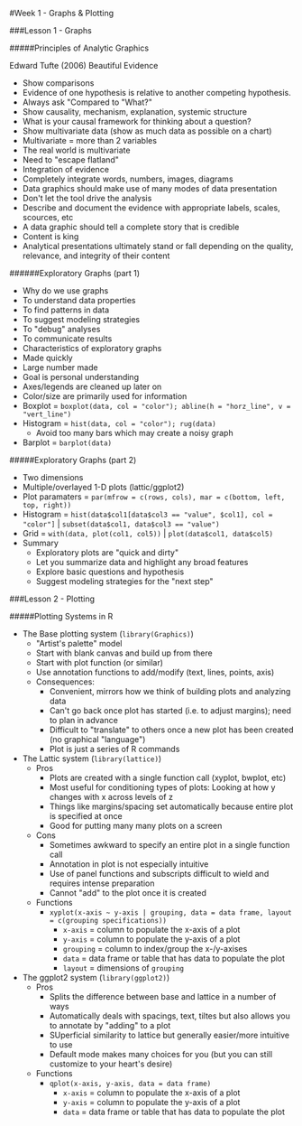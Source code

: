 #Week 1 - Graphs & Plotting

###Lesson 1 - Graphs

#####Principles of Analytic Graphics

Edward Tufte (2006) Beautiful Evidence  
*  Show comparisons  
  *  Evidence of one hypothesis is relative to another competing hypothesis.  
  *  Always ask "Compared to "What?"  
*  Show causality, mechanism, explanation, systemic structure  
  *  What is your causal framework for thinking about a question?  
*  Show multivariate data (show as much data as possible on a chart)  
  *  Multivariate = more than 2 variables  
  *  The real world is multivariate  
  *  Need to "escape flatland"  
*  Integration of evidence  
  *  Completely integrate words, numbers, images, diagrams  
  *  Data graphics should make use of many modes of data presentation  
  *  Don't let the tool drive the analysis  
*  Describe and document the evidence with appropriate labels, scales, scources, etc  
  *  A data graphic should tell a complete story that is credible  
  *  Content is king  
  *  Analytical presentations ultimately stand or fall depending on the quality, relevance, and integrity of their content  

######Exploratory Graphs (part 1)

*  Why do we use graphs
  *  To understand data properties
  *  To find patterns in data
  *  To suggest modeling strategies
  *  To "debug" analyses
  *  To communicate results
*  Characteristics of exploratory graphs
  *   Made quickly
  *   Large number made
  *   Goal is personal understanding
  *   Axes/legends are cleaned up later on
  *   Color/size are primarily used for information
* Boxplot = `boxplot(data, col = "color"); abline(h = "horz_line", v = "vert_line")` 
* Histogram = `hist(data, col = "color"); rug(data)`
  *  Avoid too many bars which may create a noisy graph
* Barplot = `barplot(data)`

#####Exploratory Graphs (part 2)

*  Two dimensions
  *  Multiple/overlayed 1-D plots (lattic/ggplot2)
* Plot paramaters = `par(mfrow = c(rows, cols), mar = c(bottom, left, top, right))` 
* Histogram = `hist(data$col1[data$col3 == "value", $col1], col = "color"]` | `subset(data$col1, data$col3 == "value")`
* Grid = `with(data, plot(col1, col5))` | `plot(data$col1, data$col5)`
* Summary
  * Exploratory plots are "quick and dirty"
  * Let you summarize data and highlight any broad features
  * Explore basic questions and hypothesis
  * Suggest modeling strategies for the "next step"

###Lesson 2 - Plotting

#####Plotting Systems in R

* The Base plotting system (`library(Graphics)`)
  * "Artist's palette" model
  * Start with blank canvas and build up from there
  * Start with plot function (or similar)
  * Use annotation functions to add/modify (text, lines, points, axis)
  * Consequences:
    * Convenient, mirrors how we think of building plots and analyzing data
    * Can't go back once plot has started (i.e. to adjust margins); need to plan in advance
    * Difficult to "translate" to others once a new plot has been created (no graphical "language")
    * Plot is just a series of R commands
* The Lattic system (`library(lattice)`)
  * Pros
    * Plots are created with a single function call (xyplot, bwplot, etc)
    * Most useful for conditioning types of plots: Looking at how y changes with x across levels of z
    * Things like margins/spacing set automatically because entire plot is specified at once
    * Good for putting many many plots on a screen
  * Cons
    * Sometimes awkward to specify an entire plot in a single function call
    * Annotation in plot is not especially intuitive
    * Use of panel functions and subscripts difficult to wield and requires intense preparation
    * Cannot "add" to the plot once it is created
  * Functions
    * `xyplot(x-axis ~ y-axis | grouping, data = data frame, layout = c(grouping specifications))`
      * `x-axis` = column to populate the x-axis of a plot
      * `y-axis` = column to populate the y-axis of a plot
      * `grouping` = column to index/group the x-/y-axises
      * `data` = data frame or table that has data to populate the plot
      * `layout` = dimensions of `grouping`
* The ggplot2 system (`library(ggplot2)`)
  * Pros
    * Splits the difference between base and lattice in a number of ways
    * Automatically deals with spacings, text, tiltes but also allows you to annotate by "adding" to a plot
    * SUperficial similarity to lattice but generally easier/more intuitive to use
    * Default mode makes many choices for you (but you can still customize to your heart's desire)
  * Functions
    * `qplot(x-axis, y-axis, data = data frame)`
      * `x-axis` = column to populate the x-axis of a plot
      * `y-axis` = column to populate the y-axis of a plot
      * `data` = data frame or table that has data to populate the plot
